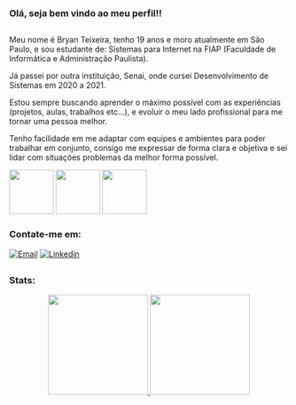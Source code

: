 ### Olá, seja bem vindo ao meu perfil!!

##

Meu nome é Bryan Teixeira, tenho 19 anos e moro atualmente em São Paulo, e sou estudante de: Sistemas para Internet na FIAP (Faculdade de Informática e Administração Paulista).

Já passei por outra instituição, Senai, onde cursei Desenvolvimento de Sistemas em 2020 a 2021.

Estou sempre buscando aprender o máximo possível com as experiências (projetos, aulas, trabalhos etc...), e evoluir o meu lado profissional para me tornar uma pessoa melhor.

Tenho facilidade em me adaptar com equipes e ambientes para poder trabalhar em conjunto, consigo me expressar de forma clara e objetiva e sei lidar com situações problemas da melhor forma possível.

<div>
  <img height="80em" src="https://cdn.jsdelivr.net/gh/devicons/devicon/icons/html5/html5-plain.svg" />
  <img height="80em" src="https://cdn.jsdelivr.net/gh/devicons/devicon/icons/css3/css3-plain.svg" />
  <img height="80em" src="https://cdn.jsdelivr.net/gh/devicons/devicon/icons/javascript/javascript-plain.svg" />      
</div>

### Contate-me em:

[![Email](https://img.shields.io/badge/Email-EA4335?style=for-the-badge&logo=gmail&logoColor=white)](mailto:bryan.teixeir2004@gmail.com)
[![Linkedin](https://img.shields.io/badge/Linkedin-2867b2?style=for-the-badge&logo=linkedin&logoColor=white)]([https://www.linkedin.com/in/artur-duarte-5141aa212](https://www.linkedin.com/in/bryan-teixeira-320766269/))

##

### Stats: 
<div align="center">
  <a href="https://github.com/bryandevsx">
  <img height="180em" src="https://github-readme-stats.vercel.app/api?username=bryandevsx&show_icons=true&theme=dark&include_all_commits=true&count_private=true"/>
  <img height="180em" src="https://github-readme-stats.vercel.app/api/top-langs/?username=bryandevsx&layout=compact&langs_count=7&theme=dark"/>
</div>
